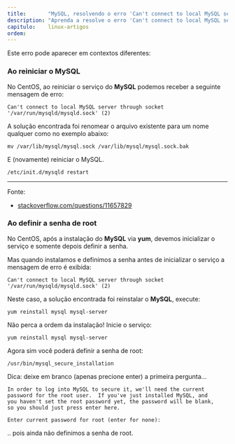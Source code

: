 ```yaml
---
title:       "MySQL, resolvendo o erro 'Can't connect to local MySQL server through socket"
description: "Aprenda a resolve o erro 'Can't connect to local MySQL server through socket '/var/run/mysqld/mysqld.sock' (2)"
capitulo:    linux-artigos
ordem: 
---
```


Este erro pode aparecer em contextos diferentes:


### Ao reiniciar o MySQL

No CentOS, ao reiniciar o serviço do __MySQL__ podemos receber a seguinte mensagem de erro:

    Can't connect to local MySQL server through socket '/var/run/mysqld/mysqld.sock' (2)


A solução encontrada foi renomear o arquivo existente para um nome qualquer como no exemplo abaixo:

    mv /var/lib/mysql/mysql.sock /var/lib/mysql/mysql.sock.bak

E (novamente) reiniciar o MySQL.

    /etc/init.d/mysqld restart

- - -
Fonte:
- [stackoverflow.com/questions/11657829](http://stackoverflow.com/questions/11657829/error-2002-hy000-cant-connect-to-local-mysql-server-through-socket-var-run/20680577#20680577)


### Ao definir a senha de root

No CentOS, após a instalação do __MySQL__ via __yum__, devemos inicializar o serviço e somente depois definir a senha.

Mas quando instalamos e definimos a senha antes de inicializar o serviço a mensagem de erro é exibida:

    Can't connect to local MySQL server through socket '/var/run/mysqld/mysqld.sock' (2)

Neste caso, a solução encontrada foi reinstalar o __MySQL__, execute:

    yum reinstall mysql mysql-server

Não perca a ordem da instalação! Inicie o serviço:

    yum reinstall mysql mysql-server

Agora sim você poderá definir a senha de root:

    /usr/bin/mysql_secure_installation

Dica: deixe em branco (apenas precione enter) a primeira pergunta...

    In order to log into MySQL to secure it, we'll need the current
    password for the root user.  If you've just installed MySQL, and
    you haven't set the root password yet, the password will be blank,
    so you should just press enter here.

    Enter current password for root (enter for none): 

.. pois ainda não definimos a senha de root.




